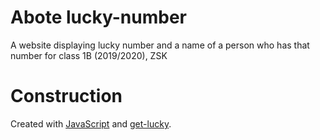 # Abote lucky-number
A website displaying lucky number and a name of a person who has that number for class 1B (2019/2020), ZSK
# Construction
Created with <a href="https://www.javascript.com/">JavaScript</a> and <a href="https://github.com/zsk-poznan/get-lucky">get-lucky</a>.
